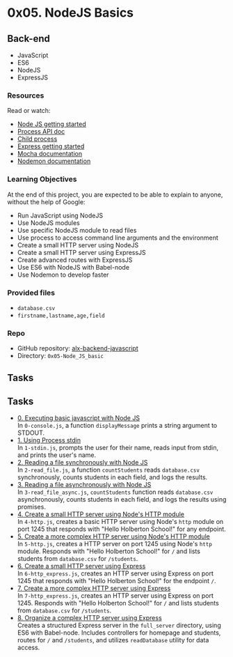 # 0x05. NodeJS Basics

## Back-end
- JavaScript
- ES6
- NodeJS
- ExpressJS

### Resources
Read or watch:
- [Node JS getting started](https://nodejs.org/en/docs/guides/getting-started-guide/)
- [Process API doc](https://nodejs.org/api/process.html)
- [Child process](https://nodejs.org/api/child_process.html)
- [Express getting started](https://expressjs.com/en/starter/installing.html)
- [Mocha documentation](https://mochajs.org/)
- [Nodemon documentation](https://nodemon.io/)

### Learning Objectives
At the end of this project, you are expected to be able to explain to anyone, without the help of Google:
- Run JavaScript using NodeJS
- Use NodeJS modules
- Use specific NodeJS module to read files
- Use process to access command line arguments and the environment
- Create a small HTTP server using NodeJS
- Create a small HTTP server using ExpressJS
- Create advanced routes with ExpressJS
- Use ES6 with NodeJS with Babel-node
- Use Nodemon to develop faster

### Provided files
- `database.csv`
- `firstname,lastname,age,field`

### Repo
- GitHub repository: [alx-backend-javascript](https://github.com/mburuxx/alx-backend-javascript)
- Directory: `0x05-Node_JS_basic`

## Tasks
## Tasks
- [0. Executing basic javascript with Node JS](./0-console.js)
<br>In `0-console.js`, a function `displayMessage` prints a string argument to STDOUT.
- [1. Using Process stdin](./1-stdin.js)
<br>In `1-stdin.js`, prompts the user for their name, reads input from stdin, and prints the user's name.
- [2. Reading a file synchronously with Node JS](./2-read_file.js)
<br>In `2-read_file.js`, a function `countStudents` reads `database.csv` synchronously, counts students in each field, and logs the results.
- [3. Reading a file asynchronously with Node JS](./3-read_file_async.js)
<br>In `3-read_file_async.js`, `countStudents` function reads `database.csv` asynchronously, counts students in each field, and logs the results using promises.
- [4. Create a small HTTP server using Node's HTTP module](./4-http.js)
<br>In `4-http.js`, creates a basic HTTP server using Node's `http` module on port 1245 that responds with "Hello Holberton School!" for any endpoint.
- [5. Create a more complex HTTP server using Node's HTTP module](./5-http.js)
<br>In `5-http.js`, creates a HTTP server on port 1245 using Node's `http` module. Responds with "Hello Holberton School!" for `/` and lists students from `database.csv` for `/students`.
- [6. Create a small HTTP server using Express](./6-http_express.js)
<br>In `6-http_express.js`, creates an HTTP server using Express on port 1245 that responds with "Hello Holberton School!" for the endpoint `/`.
- [7. Create a more complex HTTP server using Express](./7-http_express.js)
<br>In `7-http_express.js`, creates an HTTP server using Express on port 1245. Responds with "Hello Holberton School!" for `/` and lists students from `database.csv` for `/students`.
- [8. Organize a complex HTTP server using Express](./full_server)
<br>Creates a structured Express server in the `full_server` directory, using ES6 with Babel-node. Includes controllers for homepage and students, routes for `/` and `/students`, and utilizes `readDatabase` utility for data access.
